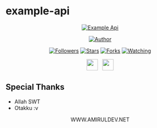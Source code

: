 # example-api
<p align="center">
<a href="#"><img title="Example Api" src="https://img.shields.io/badge/Example Api Amirul Dev-blue?colorA=%23ff0000&colorB=%23017e40&style=for-the-badge"></a>
</p>
<p align="center">
<a href="https://github.com/amiruldev20"><img title="Author" src="https://img.shields.io/badge/Author-AmirulDev-purple.svg?style=for-the-badge&logo=github"></a>
</p>
<p align="center">
<a href="https://github.com/amiruldev20/followers"><img title="Followers" src="https://img.shields.io/github/followers/amiruldev20?color=red&style=flat-square"></a>
<a href="https://github.com/amiruldev20/exampleapi/stargazers/"><img title="Stars" src="https://img.shields.io/github/stars/amiruldev20/exampleapi?color=yellow&style=flat-square"></a>
<a href="https://github.com/amiruldev20/exampleapi/network/members"><img title="Forks" src="https://img.shields.io/github/forks/amiruldev20/exampleapi?color=green&style=flat-square"></a>
<a href="https://github.com/amiruldev20/exampleapi/watchers"><img title="Watching" src="https://img.shields.io/github/watchers/amiruldev20/exampleapi?label=Watchers&color=blue&style=flat-square"></a>
</p>
<p align='center'>
   <a href="https://wa.me/6285157489446"><img height="30" src="https://c.top4top.io/p_1837yybbf0.jpeg"></a>&nbsp;&nbsp;
   <a href="https://instagram.com/amirul.dev"><img height="30" src="https://raw.githubusercontent.com/TobyG74/TobyG74/main/instagram.jpg"></a>
</P>

## Special Thanks
- Allah SWT
- Otakku :v

<p align="center">WWW.AMIRULDEV.NET</p>
